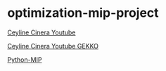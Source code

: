 # optimization-mip-project

[Ceyline Cinera Youtube](https://colab.research.google.com/github/paroonk/optimization-mip-project/blob/main/ceylie_cincera_youtube.ipynb)

[Ceyline Cinera Youtube GEKKO](https://colab.research.google.com/github/paroonk/optimization-mip-project/blob/main/ceylie_cincera_youtube_gekko.ipynb)

[Python-MIP](https://colab.research.google.com/github/paroonk/optimization-mip-project/blob/main/python_mip_examples.ipynb)
